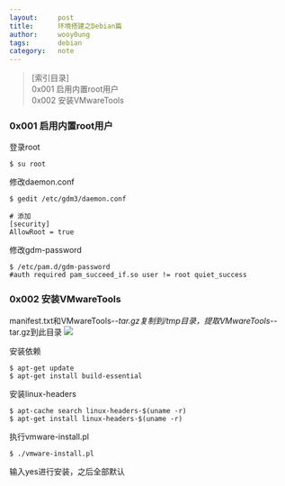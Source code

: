 ```yaml
---
layout:		post
title:		环境搭建之Debian篇
author:		wooy0ung
tags:		debian
category:  	note
---
```



>[索引目录]  
>0x001 启用内置root用户  
>0x002 安装VMwareTools
<!-- more -->


### 0x001 启用内置root用户

登录root
```
$ su root
```

修改daemon.conf
```
$ gedit /etc/gdm3/daemon.conf

# 添加
[security]
AllowRoot = true
```

修改gdm-password
```
$ /etc/pam.d/gdm-password
#auth required pam_succeed_if.so user != root quiet_success
```


### 0x002 安装VMwareTools

manifest.txt和VMwareTools-*-tar.gz复制到/tmp目录，提取VMwareTools-*-tar.gz到此目录
![](/assets/img/note/2018-02-21-windows-environment.markdown/0x001-001.png)

安装依赖
```
$ apt-get update
$ apt-get install build-essential
```

安装linux-headers
```
$ apt-cache search linux-headers-$(uname -r)
$ apt-get install linux-headers-$(uname -r)
```

执行vmware-install.pl
```
$ ./vmware-install.pl
```

输入yes进行安装，之后全部默认